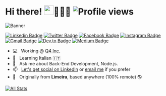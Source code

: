 # Hi there! <img src="https://raw.githubusercontent.com/MartinHeinz/MartinHeinz/master/wave.gif" width="30px" height="30px">👱🏼‍♂️ ![Profile views](https://gpvc.arturio.dev/vinacovre)

![Banner](https://user-images.githubusercontent.com/10708745/90900850-69f29700-e3a0-11ea-9ec9-3d4124f2743c.png)

[![Linkedin Badge](https://img.shields.io/badge/-viniciuscovre-0072b1?style=flat&logo=Linkedin&logoColor=white&link=https://linkedin.com/in/viniciuscovre/)](https://linkedin.com/in/viniciuscovre/) [![Twitter Badge](https://img.shields.io/badge/-viniciuscovree-0072b1?style=flat&logo=Twitter&logoColor=white&color=00acee&link=https://twitter.com/viniciuscovree/)](https://twitter.com/viniciuscovree/) [![Facebook Badge](https://img.shields.io/badge/-viniciuscovre-0072b1?style=flat&logo=Facebook&logoColor=white&color=3b5998&link=https://facebook.com/viniciuscovre/)](https://facebook.com/viniciuscovre/) [![Instagram Badge](https://img.shields.io/badge/-viniciuscovree-0072b1?style=flat&logo=Instagram&logoColor=white&color=C13584&link=https://instagram.com/viniciuscovree/)](https://instagram.com/viniciuscovree/) [![Gmail Badge](https://img.shields.io/badge/-vinicius.covreassis@gmail.com-0072b1?style=flat&logo=Gmail&color=959595&link=mailto:vinicius.covreassis@gmail.com)](mailto:vinicius.covreassis@gmail.com) [![Dev.to Badge](https://img.shields.io/badge/-viniciuscovre-0072b1?style=flat&logo=Dev.to&logoColor=white&color=black&link=https://dev.to/viniciuscovre/)](https://dev.to/viniciuscovre/) [![Medium Badge](https://img.shields.io/badge/-viniciuscovre-0072b1?style=flat&logo=Medium&logoColor=white&color=black&link=https://medium.com/@viniciuscovre/)](https://medium.com/@viniciuscovre/)

- 💻 &nbsp; Working @ [Q4 Inc.](https://www.q4inc.com/)
- 🌱 &nbsp; Learning Italian :it:
- 💬 &nbsp; Ask me about Back-End Development, Node.js.
- 📫 &nbsp; [Let's get social on LinkedIn](https://www.linkedin.com/in/vcovre) or [email me](mailto:vinicius.covreassis@gmail.com) if you prefer
- 📍 &nbsp; Originally from **Limeira**, based anywhere (100% remote) :earth_americas:

[![All Stats](https://github-readme-stats-axpwmfcg3.vercel.app/api?username=vinacovre&count_private=true&show_icons=true&include_all_commits=true&hide=contribs&bg_color=00a591&title_color=073B3A&icon_color=073B3A&text_color=49393B)](https://github.com/vinacovre/github-readme-stats)
